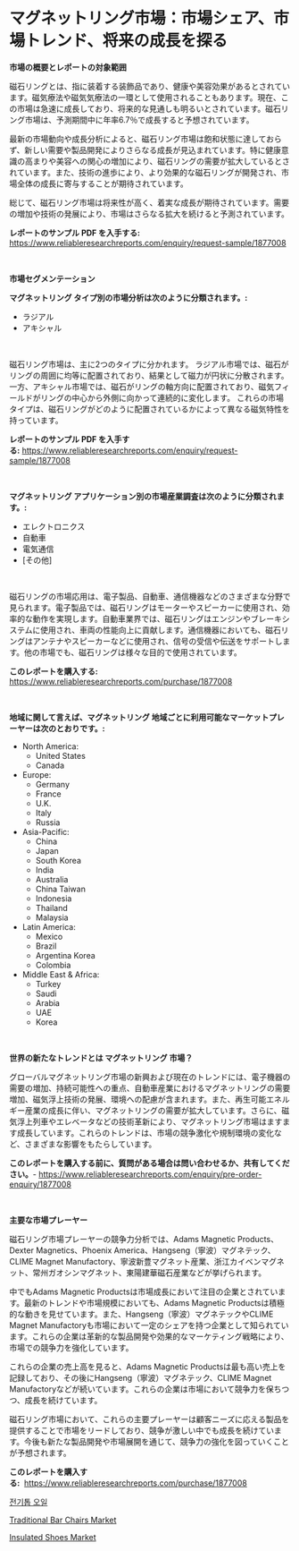 <p><h1>マグネットリング市場：市場シェア、市場トレンド、将来の成長を探る</h1></p><p><strong>市場の概要とレポートの対象範囲</strong></p>
<p><p>磁石リングとは、指に装着する装飾品であり、健康や美容効果があるとされています。磁気療法や磁気気療法の一環として使用されることもあります。現在、この市場は急速に成長しており、将来的な見通しも明るいとされています。磁石リング市場は、予測期間中に年率6.7％で成長すると予想されています。</p><p>最新の市場動向や成長分析によると、磁石リング市場は飽和状態に達しておらず、新しい需要や製品開発によりさらなる成長が見込まれています。特に健康意識の高まりや美容への関心の増加により、磁石リングの需要が拡大しているとされています。また、技術の進歩により、より効果的な磁石リングが開発され、市場全体の成長に寄与することが期待されています。</p><p>総じて、磁石リング市場は将来性が高く、着実な成長が期待されています。需要の増加や技術の発展により、市場はさらなる拡大を続けると予測されています。</p></p>
<p><strong>レポートのサンプル PDF を入手する:</strong> <a href="https://www.reliableresearchreports.com/enquiry/request-sample/1877008">https://www.reliableresearchreports.com/enquiry/request-sample/1877008</a></p>
<p>&nbsp;</p>
<p><strong>市場セグメンテーション</strong></p>
<p><strong>マグネットリング タイプ別の市場分析は次のように分類されます。:</strong></p>
<p><ul><li>ラジアル</li><li>アキシャル</li></ul></p>
<p>&nbsp;</p>
<p><p>磁石リング市場は、主に2つのタイプに分かれます。 ラジアル市場では、磁石がリングの周囲に均等に配置されており、結果として磁力が円状に分散されます。 一方、アキシャル市場では、磁石がリングの軸方向に配置されており、磁気フィールドがリングの中心から外側に向かって連続的に変化します。 これらの市場タイプは、磁石リングがどのように配置されているかによって異なる磁気特性を持っています。</p></p>
<p><strong>レポートのサンプル PDF を入手する:</strong>&nbsp;<a href="https://www.reliableresearchreports.com/enquiry/request-sample/1877008">https://www.reliableresearchreports.com/enquiry/request-sample/1877008</a></p>
<p>&nbsp;</p>
<p><strong> マグネットリング アプリケーション別の市場産業調査は次のように分類されます。:</strong></p>
<p><ul><li>エレクトロニクス</li><li>自動車</li><li>電気通信</li><li>[その他]</li></ul></p>
<p>&nbsp;</p>
<p><p>磁石リングの市場応用は、電子製品、自動車、通信機器などのさまざまな分野で見られます。電子製品では、磁石リングはモーターやスピーカーに使用され、効率的な動作を実現します。自動車業界では、磁石リングはエンジンやブレーキシステムに使用され、車両の性能向上に貢献します。通信機器においても、磁石リングはアンテナやスピーカーなどに使用され、信号の受信や伝送をサポートします。他の市場でも、磁石リングは様々な目的で使用されています。</p></p>
<p><strong>このレポートを購入する:</strong>&nbsp; <a href="https://www.reliableresearchreports.com/purchase/1877008">https://www.reliableresearchreports.com/purchase/1877008</a></p>
<p>&nbsp;</p>
<p><strong>地域に関して言えば、マグネットリング 地域ごとに利用可能なマーケットプレーヤーは次のとおりです。:</strong></p>
<p><ul>
    <li>
        North America:
        <ul>
            <li>United States</li>
            <li>Canada</li>
        </ul>
    </li>
    <li>
        Europe:
        <ul>
            <li>Germany</li>
            <li>France</li>
            <li>U.K.</li>
            <li>Italy</li>
            <li>Russia</li>
        </ul>
    </li>
    <li>
        Asia-Pacific:
        <ul>
            <li>China</li>
            <li>Japan</li>
            <li>South Korea</li>
            <li>India</li>
            <li>Australia</li>
            <li>China Taiwan</li>
            <li>Indonesia</li>
            <li>Thailand</li>
            <li>Malaysia</li>
        </ul>
    </li>
    <li>
        Latin America:
        <ul>
            <li>Mexico</li>
            <li>Brazil</li>
            <li>Argentina Korea</li>
            <li>Colombia</li>
        </ul>
    </li>
    <li>
        Middle East & Africa:
        <ul>
            <li>Turkey</li>
            <li>Saudi</li>
            <li>Arabia</li>
            <li>UAE</li>
            <li>Korea</li>
        </ul>
    </li>
    </ul></p>
<p>&nbsp;</p>
<p><strong>世界の新たなトレンドとは マグネットリング 市場？</strong></p>
<p><p>グローバルマグネットリング市場の新興および現在のトレンドには、電子機器の需要の増加、持続可能性への重点、自動車産業におけるマグネットリングの需要増加、磁気浮上技術の発展、環境への配慮が含まれます。また、再生可能エネルギー産業の成長に伴い、マグネットリングの需要が拡大しています。さらに、磁気浮上列車やエレベータなどの技術革新により、マグネットリング市場はますます成長しています。これらのトレンドは、市場の競争激化や規制環境の変化など、さまざまな影響をもたらしています。</p></p>
<p><strong>このレポートを購入する前に、質問がある場合は問い合わせるか、共有してください。</strong>- <a href="https://www.reliableresearchreports.com/enquiry/pre-order-enquiry/1877008">https://www.reliableresearchreports.com/enquiry/pre-order-enquiry/1877008</a></p>
<p>&nbsp;</p>
<p><strong>主要な市場プレーヤー</strong></p>
<p><p>磁石リング市場プレーヤーの競争力分析では、Adams Magnetic Products、Dexter Magnetics、Phoenix America、Hangseng（寧波）マグネテック、CLIME Magnet Manufactory、寧波新豊マグネット産業、浙江カイベンマグネット、常州ガオシンマグネット、東陽建華磁石産業などが挙げられます。</p><p>中でもAdams Magnetic Productsは市場成長において注目の企業とされています。最新のトレンドや市場規模においても、Adams Magnetic Productsは積極的な動きを見せています。また、Hangseng（寧波）マグネテックやCLIME Magnet Manufactoryも市場において一定のシェアを持つ企業として知られています。これらの企業は革新的な製品開発や効果的なマーケティング戦略により、市場での競争力を強化しています。</p><p>これらの企業の売上高を見ると、Adams Magnetic Productsは最も高い売上を記録しており、その後にHangseng（寧波）マグネテック、CLIME Magnet Manufactoryなどが続いています。これらの企業は市場において競争力を保ちつつ、成長を続けています。</p><p>磁石リング市場において、これらの主要プレーヤーは顧客ニーズに応える製品を提供することで市場をリードしており、競争が激しい中でも成長を続けています。今後も新たな製品開発や市場展開を通じて、競争力の強化を図っていくことが予想されます。</p></p>
<p><strong>このレポートを購入する:</strong>&nbsp;&nbsp;<a href="https://www.reliableresearchreports.com/purchase/1877008">https://www.reliableresearchreports.com/purchase/1877008</a></p>
<p><p><a href="https://github.com/vsr06p4p49/Market-Research-Report-List-1/blob/main/40285892557.md">전기톱 오일</a></p><p><a href="https://github.com/angelajermaine/Market-Research-Report-List-2/blob/main/traditional-bar-chairs-market.md">Traditional Bar Chairs Market</a></p><p><a href="https://github.com/beatblasta/Market-Research-Report-List-2/blob/main/insulated-shoes-market.md">Insulated Shoes Market</a></p></p>